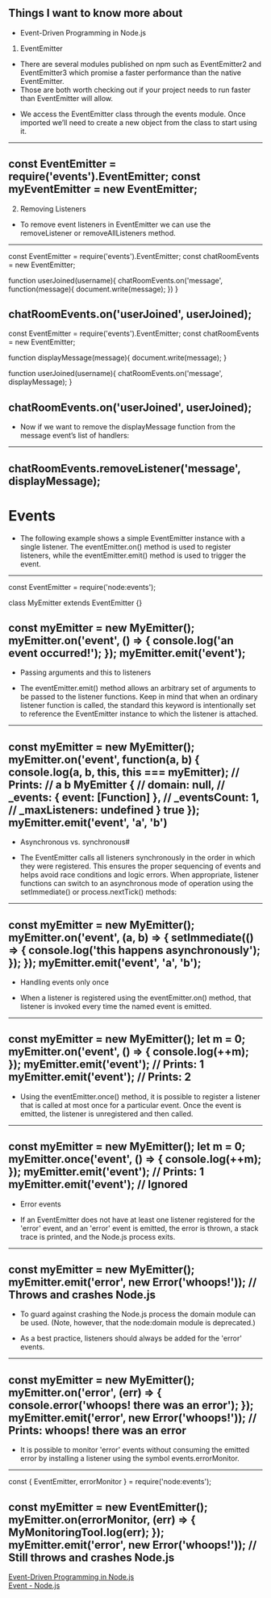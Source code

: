 ## Things I want to know more about

* Event-Driven Programming in Node.js
1. EventEmitter
- There are several modules published on npm such as EventEmitter2 and EventEmitter3 which promise a faster performance than the native EventEmitter.
- Those are both worth checking out if your project needs to run faster than EventEmitter will allow.

* We access the EventEmitter class through the events module. Once imported we’ll need to create a new object from the class to start using it.
---
const EventEmitter = require('events').EventEmitter;
const myEventEmitter = new EventEmitter;
---

2. Removing Listeners
- To remove event listeners in EventEmitter we can use the removeListener or removeAllListeners method.

---
const EventEmitter = require('events').EventEmitter;
const chatRoomEvents = new EventEmitter;

function userJoined(username){
  chatRoomEvents.on('message', function(message){
    document.write(message);
  })
}

chatRoomEvents.on('userJoined', userJoined);
---
const EventEmitter = require('events').EventEmitter;
const chatRoomEvents = new EventEmitter;

function displayMessage(message){
  document.write(message);
}

function userJoined(username){
  chatRoomEvents.on('message', displayMessage);
}

chatRoomEvents.on('userJoined', userJoined);
---
 - Now if we want to remove the displayMessage function from the message event’s list of handlers:
---
chatRoomEvents.removeListener('message', displayMessage);
---

# Events
* The following example shows a simple EventEmitter instance with a single listener. The eventEmitter.on() method is used to register listeners, while the eventEmitter.emit() method is used to trigger the event.

---
const EventEmitter = require('node:events');

class MyEmitter extends EventEmitter {}

const myEmitter = new MyEmitter();
myEmitter.on('event', () => {
  console.log('an event occurred!');
});
myEmitter.emit('event');
---

* Passing arguments and this to listeners
- The eventEmitter.emit() method allows an arbitrary set of arguments to be passed to the listener functions. Keep in mind that when an ordinary listener function is called, the standard this keyword is intentionally set to reference the EventEmitter instance to which the listener is attached.
---
const myEmitter = new MyEmitter();
myEmitter.on('event', function(a, b) {
  console.log(a, b, this, this === myEmitter);
  // Prints:
  //   a b MyEmitter {
  //     domain: null,
  //     _events: { event: [Function] },
  //     _eventsCount: 1,
  //     _maxListeners: undefined } true
});
myEmitter.emit('event', 'a', 'b')
---

* Asynchronous vs. synchronous#
- The EventEmitter calls all listeners synchronously in the order in which they were registered. This ensures the proper sequencing of events and helps avoid race conditions and logic errors. When appropriate, listener functions can switch to an asynchronous mode of operation using the setImmediate() or process.nextTick() methods:
---
const myEmitter = new MyEmitter();
myEmitter.on('event', (a, b) => {
  setImmediate(() => {
    console.log('this happens asynchronously');
  });
});
myEmitter.emit('event', 'a', 'b');
---

* Handling events only once
- When a listener is registered using the eventEmitter.on() method, that listener is invoked every time the named event is emitted.
---
const myEmitter = new MyEmitter();
let m = 0;
myEmitter.on('event', () => {
  console.log(++m);
});
myEmitter.emit('event');
// Prints: 1
myEmitter.emit('event');
// Prints: 2
---

- Using the eventEmitter.once() method, it is possible to register a listener that is called at most once for a particular event. Once the event is emitted, the listener is unregistered and then called.
---
const myEmitter = new MyEmitter();
let m = 0;
myEmitter.once('event', () => {
  console.log(++m);
});
myEmitter.emit('event');
// Prints: 1
myEmitter.emit('event');
// Ignored
---

* Error events
- If an EventEmitter does not have at least one listener registered for the 'error' event, and an 'error' event is emitted, the error is thrown, a stack trace is printed, and the Node.js process exits.
---
const myEmitter = new MyEmitter();
myEmitter.emit('error', new Error('whoops!'));
// Throws and crashes Node.js
---
- To guard against crashing the Node.js process the domain module can be used. (Note, however, that the node:domain module is deprecated.)

- As a best practice, listeners should always be added for the 'error' events.
---
const myEmitter = new MyEmitter();
myEmitter.on('error', (err) => {
  console.error('whoops! there was an error');
});
myEmitter.emit('error', new Error('whoops!'));
// Prints: whoops! there was an error
---
- It is possible to monitor 'error' events without consuming the emitted error by installing a listener using the symbol events.errorMonitor.
---
const { EventEmitter, errorMonitor } = require('node:events');

const myEmitter = new EventEmitter();
myEmitter.on(errorMonitor, (err) => {
  MyMonitoringTool.log(err);
});
myEmitter.emit('error', new Error('whoops!'));
// Still throws and crashes Node.js
---

[Event-Driven Programming in Node.js](https://www.digitalocean.com/community/tutorials/nodejs-event-driven-programming)<br>
[Event - Node.js](https://nodejs.org/api/events.html)<br>
